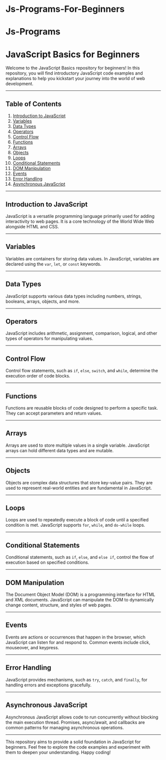 # Js-Programs-For-Beginners
# Js-Programs
# JavaScript Basics for Beginners

Welcome to the JavaScript Basics repository for beginners! In this repository, you will find introductory JavaScript code examples and explanations to help you kickstart your journey into the world of web development.

---

## Table of Contents

1. [Introduction to JavaScript](#introduction-to-javascript)
2. [Variables](#variables)
3. [Data Types](#data-types)
4. [Operators](#operators)
5. [Control Flow](#control-flow)
6. [Functions](#functions)
7. [Arrays](#arrays)
8. [Objects](#objects)
9. [Loops](#loops)
10. [Conditional Statements](#conditional-statements)
11. [DOM Manipulation](#dom-manipulation)
12. [Events](#events)
13. [Error Handling](#error-handling)
14. [Asynchronous JavaScript](#asynchronous-javascript)

---

## Introduction to JavaScript

JavaScript is a versatile programming language primarily used for adding interactivity to web pages. It is a core technology of the World Wide Web alongside HTML and CSS.

---

## Variables

Variables are containers for storing data values. In JavaScript, variables are declared using the `var`, `let`, or `const` keywords.

---

## Data Types

JavaScript supports various data types including numbers, strings, booleans, arrays, objects, and more.

---

## Operators

JavaScript includes arithmetic, assignment, comparison, logical, and other types of operators for manipulating values.

---

## Control Flow

Control flow statements, such as `if`, `else`, `switch`, and `while`, determine the execution order of code blocks.

---

## Functions

Functions are reusable blocks of code designed to perform a specific task. They can accept parameters and return values.

---

## Arrays

Arrays are used to store multiple values in a single variable. JavaScript arrays can hold different data types and are mutable.

---

## Objects

Objects are complex data structures that store key-value pairs. They are used to represent real-world entities and are fundamental in JavaScript.

---

## Loops

Loops are used to repeatedly execute a block of code until a specified condition is met. JavaScript supports `for`, `while`, and `do-while` loops.

---

## Conditional Statements

Conditional statements, such as `if`, `else`, and `else if`, control the flow of execution based on specified conditions.

---

## DOM Manipulation

The Document Object Model (DOM) is a programming interface for HTML and XML documents. JavaScript can manipulate the DOM to dynamically change content, structure, and styles of web pages.

---

## Events

Events are actions or occurrences that happen in the browser, which JavaScript can listen for and respond to. Common events include click, mouseover, and keypress.

---

## Error Handling

JavaScript provides mechanisms, such as `try`, `catch`, and `finally`, for handling errors and exceptions gracefully.

---

## Asynchronous JavaScript

Asynchronous JavaScript allows code to run concurrently without blocking the main execution thread. Promises, async/await, and callbacks are common patterns for managing asynchronous operations.

---

This repository aims to provide a solid foundation in JavaScript for beginners. Feel free to explore the code examples and experiment with them to deepen your understanding. Happy coding!
